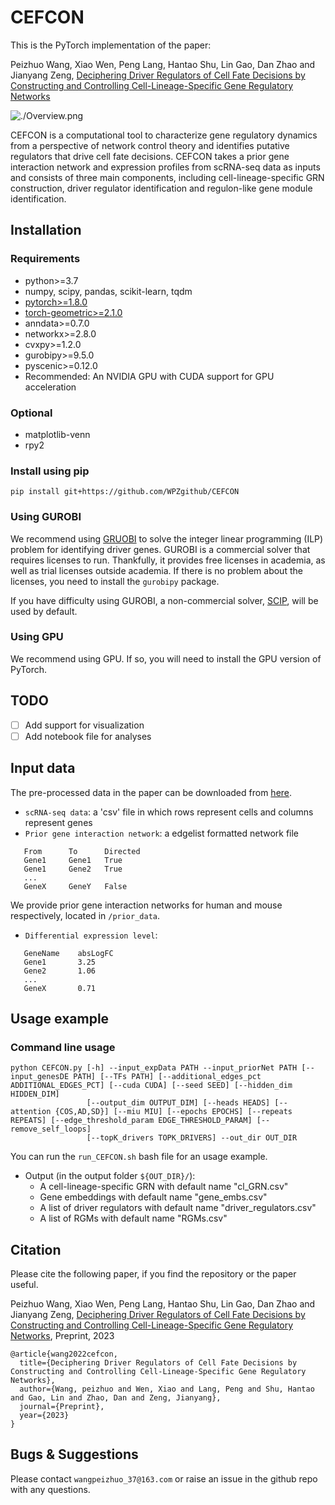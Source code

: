 # CEFCON
This is the PyTorch implementation of the paper:

Peizhuo Wang, Xiao Wen, Peng Lang, Hantao Shu, Lin Gao, Dan Zhao and Jianyang Zeng, 
[Deciphering Driver Regulators of Cell Fate Decisions by Constructing and Controlling Cell-Lineage-Specific Gene Regulatory Networks](https://) 

![./Overview.png](https://github.com/WPZ/CEFCON/main/figs/Overview.png)

CEFCON is a computational tool to characterize gene regulatory dynamics from a perspective of network control theory  and identifies putative regulators that
drive cell fate decisions. CEFCON takes a prior gene interaction network and expression profiles from scRNA-seq data as inputs and consists of three main components, including cell-lineage-specific GRN construction, driver regulator
identification and regulon-like gene module identification.

## Installation
### Requirements
- python>=3.7
- numpy, scipy, pandas, scikit-learn, tqdm
- [pytorch>=1.8.0](https://pytorch.org/get-started/locally/) 
- [torch-geometric>=2.1.0](https://pytorch-geometric.readthedocs.io/en/latest/notes/installation.html)
- anndata>=0.7.0
- networkx>=2.8.0
- cvxpy>=1.2.0
- gurobipy>=9.5.0
- pyscenic>=0.12.0
- Recommended: An NVIDIA GPU with CUDA support for GPU acceleration
### Optional
- matplotlib-venn
- rpy2
### Install using pip
```
pip install git+https://github.com/WPZgithub/CEFCON
```

### Using GUROBI

We recommend using [GRUOBI](https://www.gurobi.com/) to solve the integer linear programming (ILP) problem for identifying driver genes.
GUROBI is a commercial solver that requires licenses to run. Thankfully, it provides free licenses in academia, as well as trial
licenses outside academia. If there is no problem about the licenses, you need to install the
`gurobipy` package.

If you have difficulty using GUROBI, a non-commercial solver, [SCIP](https://www.scipopt.org/), will be used by default.

### Using GPU

We recommend using GPU. If so, you will need to install the GPU version of PyTorch.

## TODO
- [ ] Add support for visualization
- [ ] Add notebook file for analyses

## Input data
The pre-processed data in the paper can be downloaded from [here](https://www.dropbox.com/s/48oe7shjq0ih151/data.tar.gz?dl=0). 
- `scRNA-seq data`: a 'csv' file in which rows represent cells and columns represent genes
- `Prior gene interaction network`: a edgelist formatted network file
```
   From      To      Directed
   Gene1     Gene1   True
   Gene1     Gene2   True
   ...
   GeneX     GeneY   False
```
We provide prior gene interaction networks for human and mouse respectively, located in `/prior_data`.
- `Differential expression level`: 
```
   GeneName    absLogFC
   Gene1       3.25
   Gene2       1.06
   ...
   GeneX       0.71
```

## Usage example
### Command line usage
```
python CEFCON.py [-h] --input_expData PATH --input_priorNet PATH [--input_genesDE PATH] [--TFs PATH] [--additional_edges_pct ADDITIONAL_EDGES_PCT] [--cuda CUDA] [--seed SEED] [--hidden_dim HIDDEN_DIM]
                 [--output_dim OUTPUT_DIM] [--heads HEADS] [--attention {COS,AD,SD}] [--miu MIU] [--epochs EPOCHS] [--repeats REPEATS] [--edge_threshold_param EDGE_THRESHOLD_PARAM] [--remove_self_loops]
                 [--topK_drivers TOPK_DRIVERS] --out_dir OUT_DIR
```
You can run the `run_CEFCON.sh` bash file for an usage example.

- Output (in the output folder `${OUT_DIR}/`):
    - A cell-lineage-specific GRN with default name "cl_GRN.csv"
    - Gene embeddings with default name "gene_embs.csv"
    - A list of driver regulators with default name "driver_regulators.csv"
    - A list of RGMs with default name "RGMs.csv"


## Citation
Please cite the following paper, if you find the repository or the paper useful.

Peizhuo Wang, Xiao Wen, Peng Lang, Hantao Shu, Lin Gao, Dan Zhao and Jianyang Zeng, [Deciphering Driver Regulators of Cell Fate Decisions by Constructing and Controlling Cell-Lineage-Specific Gene Regulatory Networks](https://arxiv.org/abs/2102.07810), Preprint, 2023 

```
@article{wang2022cefcon,
  title={Deciphering Driver Regulators of Cell Fate Decisions by Constructing and Controlling Cell-Lineage-Specific Gene Regulatory Networks},
  author={Wang, peizhuo and Wen, Xiao and Lang, Peng and Shu, Hantao and Gao, Lin and Zhao, Dan and Zeng, Jianyang},
  journal={Preprint},
  year={2023}
}
```

## Bugs & Suggestions
Please contact `wangpeizhuo_37@163.com` or raise an issue in the github repo with any questions.
